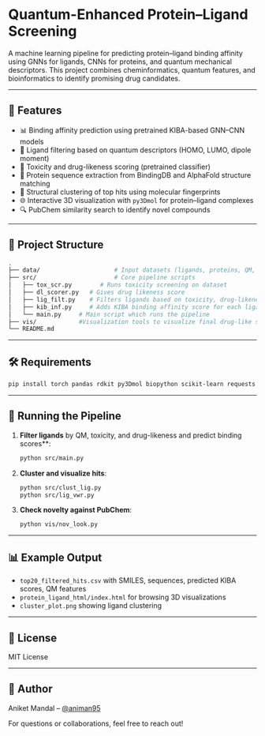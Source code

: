 # Quantum-Enhanced Protein–Ligand Screening

A machine learning pipeline for predicting protein–ligand binding affinity using GNNs for ligands, CNNs for proteins, and quantum mechanical descriptors. This project combines cheminformatics, quantum features, and bioinformatics to identify promising drug candidates.

---

## 🚀 Features

- 📊 Binding affinity prediction using pretrained KIBA-based GNN–CNN models
- 🧪 Ligand filtering based on quantum descriptors (HOMO, LUMO, dipole moment)
- 💊 Toxicity and drug-likeness scoring (pretrained classifier)
- 🧬 Protein sequence extraction from BindingDB and AlphaFold structure matching
- 🔬 Structural clustering of top hits using molecular fingerprints
- 🌐 Interactive 3D visualization with `py3Dmol` for protein–ligand complexes
- 🔍 PubChem similarity search to identify novel compounds

---

## 📁 Project Structure

```bash
.
├── data/                     # Input datasets (ligands, proteins, QM, etc.)
├── src/                      # Core pipeline scripts
│   ├── tox_scr.py        # Runs toxicity screening on dataset
│   ├── dl_scorer.py   # Gives drug likeness score
│   ├── lig_filt.py    # Filters ligands based on toxicity, drug-likenes and QM properties
│   ├── kib_inf.py     # Adds KIBA binding affinity score for each ligand-protein combination
│   └── main.py     # Main script which runs the pipeline
├── vis/            #Visualization tools to visualize final drug-like set
└── README.md
```

---

## 🛠️ Requirements

```bash
pip install torch pandas rdkit py3Dmol biopython scikit-learn requests
```

---

## 🧪 Running the Pipeline

1. **Filter ligands** by QM, toxicity, and drug-likeness and predict binding scores**:
   ```bash
   python src/main.py
   ```

2. **Cluster and visualize hits**:
   ```bash
   python src/clust_lig.py
   python src/lig_vwr.py
   ```

3. **Check novelty against PubChem**:
   ```bash
   python vis/nov_look.py
   ```

---

## 📊 Example Output

- `top20_filtered_hits.csv` with SMILES, sequences, predicted KIBA scores, QM features
- `protein_ligand_html/index.html` for browsing 3D visualizations
- `cluster_plot.png` showing ligand clustering

---

## 📄 License

MIT License

---

## 👤 Author

Aniket Mandal – [@animan95](https://github.com/animan95)

For questions or collaborations, feel free to reach out!
